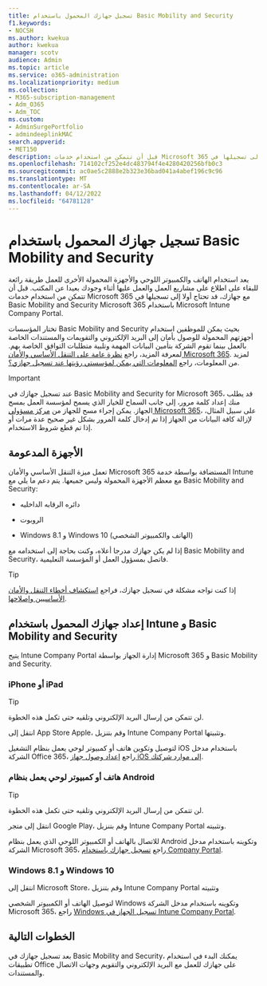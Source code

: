 ```yaml
---
title: تسجيل جهازك المحمول باستخدام Basic Mobility and Security
f1.keywords:
- NOCSH
ms.author: kwekua
author: kwekua
manager: scotv
audience: Admin
ms.topic: article
ms.service: o365-administration
ms.localizationpriority: medium
ms.collection:
- M365-subscription-management
- Adm_O365
- Adm_TOC
ms.custom:
- AdminSurgePortfolio
- admindeeplinkMAC
search.appverid:
- MET150
description: قبل أن تتمكن من استخدام خدمات Microsoft 365 مع جهازك، قد تحتاج أولا إلى تسجيلها في Basic Mobility and Security for Microsoft 365.
ms.openlocfilehash: 714102cf252e4dc483794f4e4280420256bfb0c3
ms.sourcegitcommit: ac0ae5c2888e2b323e36bad041a4abef196c9c96
ms.translationtype: MT
ms.contentlocale: ar-SA
ms.lasthandoff: 04/12/2022
ms.locfileid: "64781128"
---
```

# <a name="enroll-your-mobile-device-using-basic-mobility-and-security"></a>تسجيل جهازك المحمول باستخدام Basic Mobility and Security

يعد استخدام الهاتف والكمبيوتر اللوحي والأجهزة المحمولة الأخرى للعمل طريقة رائعة للبقاء على اطلاع على مشاريع العمل والعمل عليها أثناء وجودك بعيدا عن المكتب. قبل أن تتمكن من استخدام خدمات Microsoft 365 مع جهازك، قد تحتاج أولا إلى تسجيلها في Basic Mobility and Security Microsoft 365 باستخدام Microsoft Intune Company Portal.

تختار المؤسسات Basic Mobility and Security بحيث يمكن للموظفين استخدام أجهزتهم المحمولة للوصول بأمان إلى البريد الإلكتروني والتقويمات والمستندات الخاصة بالعمل بينما تقوم الشركة بتأمين البيانات المهمة وتلبية متطلبات التوافق الخاصة بهم. لمعرفة المزيد، راجع [نظرة عامة على التنقل الأساسي والأمان Microsoft 365](overview.md). لمزيد من المعلومات، راجع [المعلومات التي يمكن لمؤسستي رؤيتها عند تسجيل جهازي؟](/intune-user-help/what-info-can-your-company-see-when-you-enroll-your-device-in-intune).

> [!IMPORTANT]
> عند تسجيل جهازك في Basic Mobility and Security for Microsoft 365، قد يطلب منك إعداد كلمة مرور، إلى جانب السماح للخيار الذي يسمح لمؤسسة العمل بمسح الجهاز. يمكن إجراء مسح للجهاز من <a href="https://go.microsoft.com/fwlink/p/?linkid=2024339" target="_blank">مركز مسؤولي Microsoft 365</a>، على سبيل المثال، لإزالة كافة البيانات من الجهاز إذا تم إدخال كلمة المرور بشكل غير صحيح عدة مرات أو إذا تم قطع شروط الاستخدام.

## <a name="supported-devices"></a>الأجهزة المدعومة

تعمل ميزة التنقل الأساسي والأمان Microsoft 365 المستضافة بواسطة خدمة Intune مع معظم الأجهزة المحمولة وليس جميعها. يتم دعم ما يلي مع Basic Mobility and Security:

- دائره الرقابه الداخليه

- الروبوت

- Windows 8.1 و Windows 10 (الهاتف والكمبيوتر الشخصي)

إذا لم يكن جهازك مدرجا أعلاه، وكنت بحاجة إلى استخدامه مع Basic Mobility and Security، فاتصل بمسؤول العمل أو المؤسسة التعليمية.

> [!TIP]
> إذا كنت تواجه مشكلة في تسجيل جهازك، فراجع [استكشاف أخطاء التنقل والأمان الأساسيين وإصلاحها](troubleshoot.md).

## <a name="set-up-your-mobile-device-with-intune-and-basic-mobility-and-security"></a>إعداد جهازك المحمول باستخدام Intune و Basic Mobility and Security

يتيح Intune Company Portal إدارة الجهاز بواسطة Microsoft 365 و Basic Mobility and Security.

### <a name="iphone-or-ipad"></a>iPhone أو iPad

> [!TIP]
> لن تتمكن من إرسال البريد الإلكتروني وتلقيه حتى تكمل هذه الخطوة.

انتقل إلى App Store Apple، وقم بتنزيل Intune Company Portal وتثبيتها.

لتوصيل وتكوين هاتف أو كمبيوتر لوحي يعمل بنظام التشغيل iOS باستخدام مدخل الشركة Office 365، راجع [إعداد وصول جهاز iOS إلى موارد شركتك](/mem/intune/user-help/enroll-your-device-in-intune-ios).

### <a name="android-phone-or-tablet"></a>هاتف أو كمبيوتر لوحي يعمل بنظام Android

> [!TIP]
> لن تتمكن من إرسال البريد الإلكتروني وتلقيه حتى تكمل هذه الخطوة.

انتقل إلى متجر Google Play، وقم بتنزيل Intune Company Portal وتثبيته.

للاتصال بالهاتف أو الكمبيوتر اللوحي الذي يعمل بنظام Android وتكوينه باستخدام مدخل الشركة Microsoft 365، راجع [تسجيل جهازك باستخدام Company Portal](/mem/intune/user-help/enroll-device-android-company-portal).

### <a name="windows-81-and-windows-10"></a>Windows 8.1 و Windows 10

انتقل إلى Microsoft Store، وقم بتنزيل Intune Company Portal وتثبيته

لتوصيل الهاتف أو الكمبيوتر الشخصي Windows وتكوينه باستخدام مدخل الشركة Microsoft 365، راجع [Windows تسجيل الجهاز في Intune Company Portal](/intune-user-help/windows-enrollment-company-portal).

## <a name="next-steps"></a>الخطوات التالية

بعد تسجيل جهازك في Basic Mobility and Security، يمكنك البدء في استخدام تطبيقات Office على جهازك للعمل مع البريد الإلكتروني والتقويم وجهات الاتصال والمستندات.